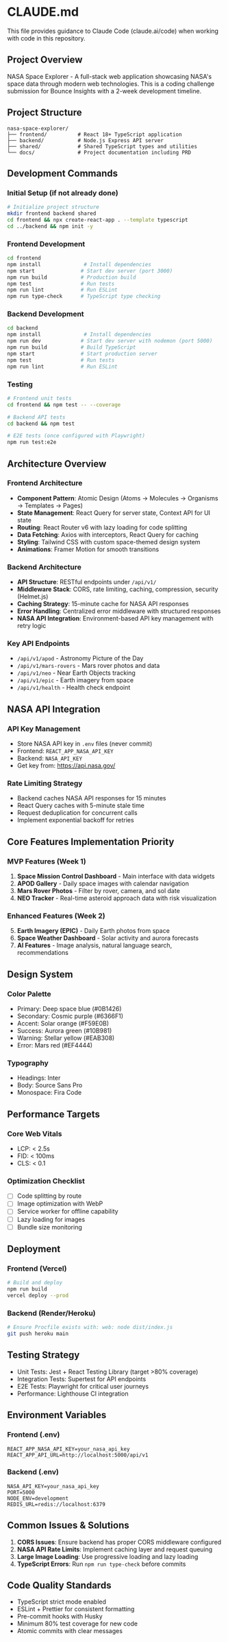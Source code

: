 # CLAUDE.md

This file provides guidance to Claude Code (claude.ai/code) when working with code in this repository.

## Project Overview

NASA Space Explorer - A full-stack web application showcasing NASA's space data through modern web technologies. This is a coding challenge submission for Bounce Insights with a 2-week development timeline.

## Project Structure

```
nasa-space-explorer/
├── frontend/          # React 18+ TypeScript application
├── backend/           # Node.js Express API server
├── shared/            # Shared TypeScript types and utilities
└── docs/              # Project documentation including PRD
```

## Development Commands

### Initial Setup (if not already done)
```bash
# Initialize project structure
mkdir frontend backend shared
cd frontend && npx create-react-app . --template typescript
cd ../backend && npm init -y
```

### Frontend Development
```bash
cd frontend
npm install              # Install dependencies
npm start               # Start dev server (port 3000)
npm run build           # Production build
npm test                # Run tests
npm run lint            # Run ESLint
npm run type-check      # TypeScript type checking
```

### Backend Development
```bash
cd backend
npm install              # Install dependencies
npm run dev             # Start dev server with nodemon (port 5000)
npm run build           # Build TypeScript
npm start               # Start production server
npm test                # Run tests
npm run lint            # Run ESLint
```

### Testing
```bash
# Frontend unit tests
cd frontend && npm test -- --coverage

# Backend API tests
cd backend && npm test

# E2E tests (once configured with Playwright)
npm run test:e2e
```

## Architecture Overview

### Frontend Architecture
- **Component Pattern**: Atomic Design (Atoms → Molecules → Organisms → Templates → Pages)
- **State Management**: React Query for server state, Context API for UI state
- **Routing**: React Router v6 with lazy loading for code splitting
- **Data Fetching**: Axios with interceptors, React Query for caching
- **Styling**: Tailwind CSS with custom space-themed design system
- **Animations**: Framer Motion for smooth transitions

### Backend Architecture
- **API Structure**: RESTful endpoints under `/api/v1/`
- **Middleware Stack**: CORS, rate limiting, caching, compression, security (Helmet.js)
- **Caching Strategy**: 15-minute cache for NASA API responses
- **Error Handling**: Centralized error middleware with structured responses
- **NASA API Integration**: Environment-based API key management with retry logic

### Key API Endpoints
- `/api/v1/apod` - Astronomy Picture of the Day
- `/api/v1/mars-rovers` - Mars rover photos and data
- `/api/v1/neo` - Near Earth Objects tracking
- `/api/v1/epic` - Earth imagery from space
- `/api/v1/health` - Health check endpoint

## NASA API Integration

### API Key Management
- Store NASA API key in `.env` files (never commit)
- Frontend: `REACT_APP_NASA_API_KEY`
- Backend: `NASA_API_KEY`
- Get key from: https://api.nasa.gov/

### Rate Limiting Strategy
- Backend caches NASA API responses for 15 minutes
- React Query caches with 5-minute stale time
- Request deduplication for concurrent calls
- Implement exponential backoff for retries

## Core Features Implementation Priority

### MVP Features (Week 1)
1. **Space Mission Control Dashboard** - Main interface with data widgets
2. **APOD Gallery** - Daily space images with calendar navigation
3. **Mars Rover Photos** - Filter by rover, camera, and sol date
4. **NEO Tracker** - Real-time asteroid approach data with risk visualization

### Enhanced Features (Week 2)
5. **Earth Imagery (EPIC)** - Daily Earth photos from space
6. **Space Weather Dashboard** - Solar activity and aurora forecasts
7. **AI Features** - Image analysis, natural language search, recommendations

## Design System

### Color Palette
- Primary: Deep space blue (#0B1426)
- Secondary: Cosmic purple (#6366F1)
- Accent: Solar orange (#F59E0B)
- Success: Aurora green (#10B981)
- Warning: Stellar yellow (#EAB308)
- Error: Mars red (#EF4444)

### Typography
- Headings: Inter
- Body: Source Sans Pro
- Monospace: Fira Code

## Performance Targets

### Core Web Vitals
- LCP: < 2.5s
- FID: < 100ms
- CLS: < 0.1

### Optimization Checklist
- [ ] Code splitting by route
- [ ] Image optimization with WebP
- [ ] Service worker for offline capability
- [ ] Lazy loading for images
- [ ] Bundle size monitoring

## Deployment

### Frontend (Vercel)
```bash
# Build and deploy
npm run build
vercel deploy --prod
```

### Backend (Render/Heroku)
```bash
# Ensure Procfile exists with: web: node dist/index.js
git push heroku main
```

## Testing Strategy

- Unit Tests: Jest + React Testing Library (target >80% coverage)
- Integration Tests: Supertest for API endpoints
- E2E Tests: Playwright for critical user journeys
- Performance: Lighthouse CI integration

## Environment Variables

### Frontend (.env)
```
REACT_APP_NASA_API_KEY=your_nasa_api_key
REACT_APP_API_URL=http://localhost:5000/api/v1
```

### Backend (.env)
```
NASA_API_KEY=your_nasa_api_key
PORT=5000
NODE_ENV=development
REDIS_URL=redis://localhost:6379
```

## Common Issues & Solutions

1. **CORS Issues**: Ensure backend has proper CORS middleware configured
2. **NASA API Rate Limits**: Implement caching layer and request queuing
3. **Large Image Loading**: Use progressive loading and lazy loading
4. **TypeScript Errors**: Run `npm run type-check` before commits

## Code Quality Standards

- TypeScript strict mode enabled
- ESLint + Prettier for consistent formatting
- Pre-commit hooks with Husky
- Minimum 80% test coverage for new code
- Atomic commits with clear messages